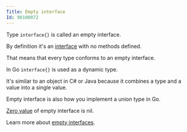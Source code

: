 ```yaml
---
Title: Empty interface
Id: 90100072
---
```

Type `interface{}` is called an empty interface.

By definition it's an [interface](9010008c) with no methods defined.

That means that every type conforms to an empty interface.

In Go `interface{}` is used as a dynamic type.

It's similar to an object in C# or Java because it combines a type and a value into a single value.

Empty interface is also how you implement a union type in Go.

[Zero value](6069) of empty interface is nil.

Learn more about [empty interfaces](der300hf).
